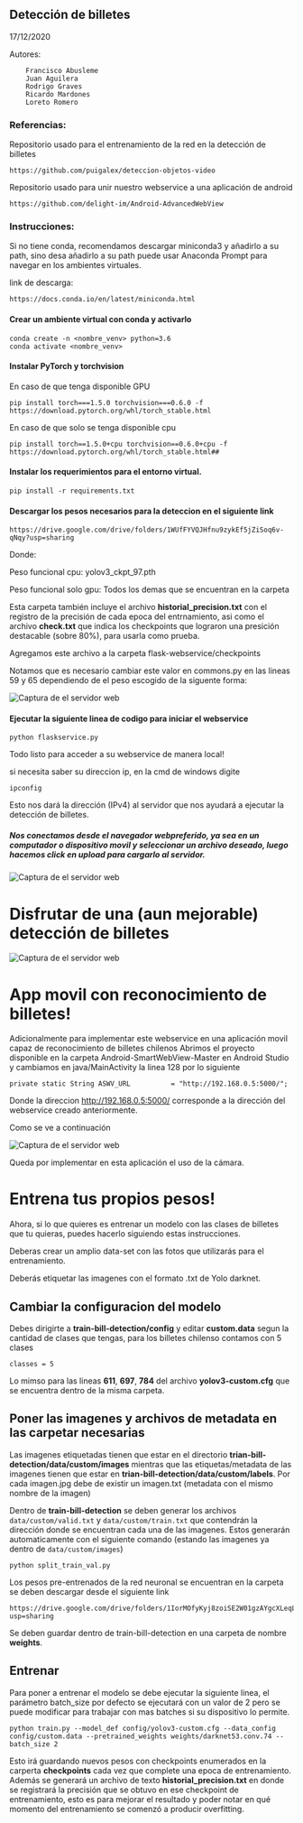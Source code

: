 ## Detección de billetes
17/12/2020

Autores:

        Francisco Abusleme
        Juan Aguilera
        Rodrigo Graves
        Ricardo Mardones
        Loreto Romero


###  Referencias:
Repositorio usado para el entrenamiento de la red en la detección de billetes
```
https://github.com/puigalex/deteccion-objetos-video
```
Repositorio usado para unir nuestro webservice a una aplicación de android
```
https://github.com/delight-im/Android-AdvancedWebView
```

### Instrucciones:
Si no tiene conda, recomendamos descargar miniconda3 y añadirlo a su path, sino desa añadirlo a su path puede usar Anaconda Prompt para navegar en los ambientes virtuales.

link de descarga:
```
https://docs.conda.io/en/latest/miniconda.html
```

#### Crear un ambiente virtual con conda y activarlo

```
conda create -n <nombre_venv> python=3.6
conda activate <nombre_venv>
```

#### Instalar PyTorch y torchvision

En caso de que tenga disponible GPU

```
pip install torch===1.5.0 torchvision===0.6.0 -f https://download.pytorch.org/whl/torch_stable.html
```

En caso de que solo se tenga disponible cpu
```
pip install torch==1.5.0+cpu torchvision==0.6.0+cpu -f https://download.pytorch.org/whl/torch_stable.html##
```

#### Instalar los requerimientos para el entorno virtual.

```
pip install -r requirements.txt
```
#### Descargar los pesos necesarios para la deteccion en el siguiente link
```
https://drive.google.com/drive/folders/1WUfFYVQJHfnu9zykEf5jZiSoq6v-qNqy?usp=sharing
```
Donde:

Peso funcional cpu: yolov3_ckpt_97.pth

Peso funcional solo gpu: Todos los demas que se encuentran en la carpeta

Esta carpeta también incluye el archivo __historial_precision.txt__ con el registro de la precisión 	de cada epoca del entrnamiento, asi como  el archivo __check.txt__ que indica los checkpoints que lograron una presición destacable (sobre 80%), para usarla como prueba.

Agregamos este archivo a la carpeta flask-webservice/checkpoints

Notamos que es necesario cambiar este valor en commons.py en las lineas 59 y 65 dependiendo de el peso escogido de la siguente forma:

![Captura de el servidor web](images_readme/pesos.png)

#### Ejecutar la siguiente linea de codigo para iniciar el webservice

```
python flaskservice.py
```
Todo listo para acceder a su webservice de manera local!

si necesita saber su direccion ip, en la cmd de windows digite

```
ipconfig
```

Esto nos dará la dirección (IPv4) al servidor que nos ayudará a ejecutar la detección de billetes.

##### Nos conectamos desde el navegador webpreferido, ya sea en un computador o dispositivo movil y seleccionar un archivo deseado, luego hacemos click en upload para cargarlo al servidor.


![Captura de el servidor web](/images_readme/flaskservice.png)



# __Disfrutar de una (aun mejorable) detección de billetes__

![Captura de el servidor web](/images_readme/flaskServiceResult.png)

# __App movil con reconocimiento de billetes!__

Adicionalmente para implementar este webservice en una aplicación movil capaz de reconocimiento de billetes chilenos Abrimos el proyecto disponible en la carpeta Android-SmartWebView-Master en Android Studio y cambiamos en java/MainActivity la linea 128 por lo siguiente
```
private static String ASWV_URL          = "http://192.168.0.5:5000/";
```
Donde la direccion http://192.168.0.5:5000/ corresponde a la dirección del webservice creado anteriormente.

Como se ve a continuación

![Captura de el servidor web](/images_readme/AppMovil.png)

Queda por implementar en esta aplicación el uso de la cámara.
# __Entrena tus propios pesos!__

Ahora, si lo que quieres es entrenar un modelo con las clases de billetes que tu quieras, puedes hacerlo siguiendo estas instrucciones.

Deberas crear un amplio data-set con las fotos que utilizarás para el entrenamiento.

Deberás etiquetar las imagenes con el formato .txt de Yolo darknet.

## Cambiar la configuracion del modelo
Debes dirigirte a **train-bill-detection/config** y editar **custom.data** segun la cantidad de clases que tengas, para los billetes chilenso contamos con 5 clases
```
classes = 5
```
Lo mimso para las lineas **611**, **697**, **784** del archivo **yolov3-custom.cfg** que se encuentra dentro de la misma carpeta.

## Poner las imagenes y archivos de metadata en las carpetar necesarias

Las imagenes etiquetadas tienen que estar en el directorio **trian-bill-detection/data/custom/images** mientras que las etiquetas/metadata de las imagenes tienen que estar en **trian-bill-detection/data/custom/labels**.
Por cada imagen.jpg debe de existir un imagen.txt (metadata con el mismo nombre de la imagen)


Dentro de **train-bill-detection** se deben generar los archivos ```data/custom/valid.txt``` y ```data/custom/train.txt``` que contendrán la dirección donde se encuentran cada una de las imagenes. Estos  generarán automaticamente  con el siguiente comando (estando las imagenes ya dentro de ```data/custom/images```)
```
python split_train_val.py
```

 Los pesos pre-entrenados de la red neuronal se encuentran en la carpeta se deben descargar desde el siguiente link

```
https://drive.google.com/drive/folders/1IorMOfyKyj8zoiSE2W01gzAYgcXLeqL1?usp=sharing
```
 Se deben guardar dentro de train-bill-detection en una carpeta de nombre __weights__.

## Entrenar
Para poner a entrenar el modelo se debe ejecutar la siguiente linea, el parámetro batch_size por defecto se ejecutará con un valor de 2 pero se puede modificar para trabajar con mas batches si su dispositivo lo permite.

 ```
 python train.py --model_def config/yolov3-custom.cfg --data_config config/custom.data --pretrained_weights weights/darknet53.conv.74 --batch_size 2
 ```

 Esto irá guardando nuevos pesos con checkpoints enumerados en la carperta __checkpoints__ cada vez que complete una epoca de entrenamiento. Además se generará un archivo de texto __historial_precision.txt__ en donde se registrará la precisión que se obtuvo en ese checkpoint de entrenamiento, esto es para mejorar el resultado y poder notar en qué momento del entrenamiento se comenzó a producir overfitting.
